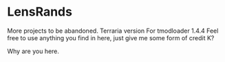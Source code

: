 # LensRands
More projects to be abandoned. Terraria version
For tmodloader 1.4.4
Feel free to use anything you find in here, just give me some form of credit K?

Why are you here.
